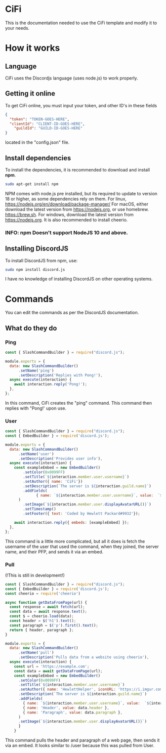 # CiFi
This is the documentation needed to use the CiFi template and modify it to your needs.
# How it works
## Language
CiFi uses the Discordjs language (uses node.js) to work properly.
## Getting it online
To get CiFi online, you must input your token, and other ID's in these fields

```json
{
  "token": "TOKEN-GOES-HERE",
  "clientId": "CLIENT-ID-GOES-HERE",
	"guildId": "GUILD-ID-GOES-HERE"
}
```
located in the "config.json" file.
## Install dependencies
To install the dependencies, it is recommended to download and install **npm**.
```bash
sudo apt-get install npm
```
NPM comes with node.js pre installed, but its required to update to version 18 or higher, as some dependencies rely on them. 
For linux, https://nodejs.org/en/download/package-manager/
For macOS, either download the latest version from https://nodejs.org, or use homebrew. https://brew.sh.
For windows, download the latest version from https://nodejs.org.
It is also recommended to install cheerio.
### INFO: npm Doesn't support NodeJS 10 and above.
## Installing DiscordJS
To install DiscordJS from npm, use:
```bash
sudo npm install discord.js
```
I have no knowledge of installing DiscordJS on other operating systems.
# Commands
You can edit the commands as per the DiscordJS documentation.
## What do they do
### Ping
```js
const { SlashCommandBuilder } = require("discord.js");

module.exports = {
  data: new SlashCommandBuilder()
      .setName('ping')
      .setDescription('Replies with Pong!'),
  async execute(interaction) {
    await interaction.reply('Pong!');
  },
};
```
In this command, CiFi creates the "ping" command. This command then replies with "Pong!' upon use.
### User
```js
const { SlashCommandBuilder } = require("discord.js");
const { EmbedBuilder } = require('discord.js');

module.exports = {
  data: new SlashCommandBuilder()
      .setName('user')
      .setDescription('Provides user info'),
  async execute(interaction) {
    const exampleEmbed = new EmbedBuilder()
	    .setColor(0x0099FF)
	    .setTitle(`${interaction.member.user.username}`)
	    .setAuthor({ name: 'CiFi'})
	    .setDescription(`The server is ${interaction.guild.name}`)
	    .addFields(
		      { name: `${interaction.member.user.username}`, value:  `${interaction.member.user.username} Joined on ${new Date(interaction.member.joinedAt).toUTCString()}` },
      )
	    .setImage(`${interaction.member.user.displayAvatarURL()}`)
	    .setTimestamp()
	    .setFooter({ text: 'Coded by Hewlett Packard#9932'});

    await interaction.reply({ embeds: [exampleEmbed] });
  },
};
```
This command is a little more complicated, but all it does is fetch the username of the user that used the command, when they joined, the server name, and their PFP, and sends it via an embed.
### Pull
(!This is still in development!)
```js
const { SlashCommandBuilder } = require("discord.js");
const { EmbedBuilder } = require('discord.js');
const cheerio = require('cheerio')

async function getDataFromPage(url) {
  const response = await fetch(url);
  const data = await response.text();
  const $ = cheerio.load(data);
  const header = $('h1').text();
  const paragraph = $('p').first().text();
  return { header, paragraph };
}

module.exports = {
  data: new SlashCommandBuilder()
      .setName('pull')
      .setDescription('Pulls data from a website using cheerio'),
  async execute(interaction) {
    const url = 'https://example.com';
    const data = await getDataFromPage(url);
    const exampleEmbed = new EmbedBuilder()
      .setColor(0x0099FF)
      .setTitle(`${interaction.member.user.username}`)
      .setAuthor({ name: 'HewlettHelper', iconURL: 'https://i.imgur.com/BndcSnQ.png'})
      .setDescription(`The server is ${interaction.guild.name}`)
      .addFields(
        { name: `${interaction.member.user.username}`, value:  `${interaction.member.user.username} Joined on ${new Date(interaction.member.joinedAt).toUTCString()}` },
        { name: 'Header', value: data.header },
        { name: 'Paragraph', value: data.paragraph },
      )
      .setImage(`${interaction.member.user.displayAvatarURL()}`)
	  }
	}
```
This command pulls the header and paragraph of a web page, then sends it via an embed. It looks similar to /user because this was pulled from User.
